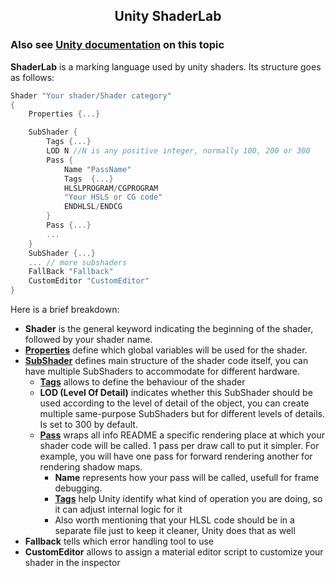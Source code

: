 <h2 align="center">Unity ShaderLab</h2>

### Also see [Unity documentation](https://docs.unity3d.com/Manual/SL-Reference.html) on this topic  
**ShaderLab** is a marking language used by unity shaders. Its structure goes as follows:
```C#
Shader "Your shader/Shader category"
{
    Properties {...}

    SubShader {
        Tags {...}
        LOD N //N is any positive integer, normally 100, 200 or 300
        Pass {
            Name "PassName"
            Tags  {...}
            HLSLPROGRAM/CGPROGRAM
            "Your HSLS or CG code"
            ENDHLSL/ENDCG
        }
        Pass {...}
        ...
    }
    SubShader {...}
    ... // more subshaders
    FallBack "Fallback"
    CustomEditor "CustomEditor"
}
```
Here is a brief breakdown:
- **Shader** is the general keyword indicating the beginning of the shader, followed by your shader name.  
- [**Properties**](./Properties/README.md) define which global variables will be used for the shader.
- [**SubShader**](./SubShader/README.md) defines main structure of the shader code itself, you can have multiple SubShaders to accommodate for different hardware.
    - [**Tags**](./SubShader/README.md/#tags) allows to define the behaviour of the shader
    - **LOD (Level Of Detail)** indicates whether this SubShader should be used according to the level of detail of the object, you can create multiple same-purpose SubShaders but for different levels of details.  
    Is set to 300 by default.
    - [**Pass**](./Pass/README.md) wraps all info README a specific rendering place at which your shader code will be called. 1 pass per draw call to put it simpler. For example, you will have one pass for forward rendering another for rendering shadow maps.
        - **Name** represents how your pass will be called, usefull for frame debugging.
        - [**Tags**](./Pass/README.md/#tags-for-pass) help Unity identify what kind of operation you are doing, so it can adjust internal logic for it
        - Also worth mentioning that your HLSL code should be in a separate file just to keep it cleaner, Unity does that as well
- **Fallback** tells which error handling tool to use
- **CustomEditor** allows to assign a material editor script to customize your shader in the inspector
